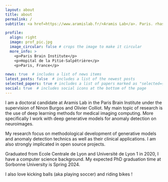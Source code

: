 ```yaml
---
layout: about
title: about
permalink: /
subtitle: <a href=https://www.aramislab.fr/>Aramis Lab</a>. Paris. rhassana96@gmail.com

profile:
  align: right
  image: prof_pic.jpg
  image_circular: false # crops the image to make it circular
  more_info: >
    <p>Paris Brain Institute</p>
    <p>Hopital de la Pitié-Salpêtrière</p>
    <p>Paris, France</p>

news: true  # includes a list of news items
latest_posts: false  # includes a list of the newest posts
selected_papers: true # includes a list of papers marked as "selected={true}"
social: true  # includes social icons at the bottom of the page
---
```


I am a doctoral candidate at Aramis Lab in the Paris Brain Institute under the supervision of Ninon Burgos and Olivier Colliot. My main topic of research is the use of deep learning methods for medical imaging computing. More specifically I work with deep generative models for anomaly detection on neuroimages.

My research focus on methodological development of generative models and anomaly detection technics as well as their clinical applications. I am also strongly implicated in open source projects.

Graduated from Ecole Centrale de Lyon and Université de Lyon 1 in 2020, I have a computer science background. My expected PhD graduation time at Sorbonne University is Spring 2024.

I also love kicking balls (aka playing soccer) and riding bikes !